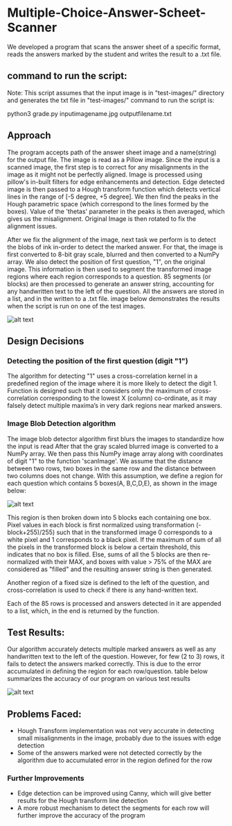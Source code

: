 # Multiple-Choice-Answer-Scheet-Scanner

We developed a program that scans the answer sheet of a specific format, reads the answers marked by the student and writes the result to a .txt file.

## command to run the script:
Note: This script assumes that the input image is in "test-images/" directory and generates the txt file in "test-images/"
command to run the script is:

python3 grade.py inputimagename.jpg outputfilename.txt

## Approach
The program accepts path of the answer sheet image and a name(string) for the output file.
The image is read as a Pillow image. Since the input is a scanned image, the first step is to correct for any misalignments in the image as it might not be perfectly aligned. Image is processed using pillow's in-built filters for edge enhancements and detection. Edge detected image is then passed to a Hough transform function which detects vertical lines in the range of [-5 degree, +5 degree]. We then find the peaks in the Hough parametric space (which correspond to the lines formed by the boxes). Value of the 'thetas' parameter in the peaks is then averaged, which gives us the misalignment. Original Image is then rotated to fix the alignment issues.

After we fix the alignment of the image, next task we perform is to detect the blobs of ink in-order to detect the marked answer. For that, the image is first converted to 8-bit gray scale, blurred and then converted to a NumPy array. We also detect the position of first question, "1", on the original image. This information is then used to segment the transformed image regions where each region corresponds to a question. 85 segments (or blocks) are then processed to generate an answer string, accounting for any handwritten text to the left of the question. All the answers are stored in a list, and in the written to a .txt file. image below demonstrates the results when the script is run on one of the test images.

![alt text](https://github.com/prathyand/Multiple-Choice-Answer-Scheet-Scanner--Computer-Vision/blob/main/test-images/results_demo.PNG)

## Design Decisions

### Detecting the position of the first question (digit "1")
The algorithm for detecting "1" uses a cross-correlation kernel in a predefined region of the image where it is more likely to detect the digit 1. Function is designed such that it considers only the maximum of cross-correlation corresponding to the lowest X (column) co-ordinate, as it may falsely detect multiple maxima’s in very dark regions near marked answers. 

### Image Blob Detection algorithm
The image blob detector algorithm first blurs the images 
to standardize how the input is read 
After that the gray scaled blurred image 
is converted to a NumPy array. We then pass this NumPy image array along with coordinates of digit "1" to the
function 'scanImage'. We assume that the distance between two rows, two boxes in the same row and the distance between two columns does not change. With this assumption, we define a region for each question which contains 5 boxes(A, B,C,D,E), as shown in the image below:

![alt text](https://github.com/prathyand/Multiple-Choice-Answer-Scheet-Scanner--Computer-Vision/blob/main/test-images/SmallSample.PNG)

This region is then broken down into 5 blocks each containing one box. Pixel values in each block is first normalized using transformation (-block+255)/255) such that in the transformed image 0 corresponds to a white pixel and 1 corresponds to a black pixel. 
If the maximum of sum of all the pixels in the transformed block is below a certain threshold, this indicates that no box is filled. Else, sums of all the 5 blocks are then re-normalized with their MAX, and boxes with value > 75% of the MAX are considered as "filled" and the resulting answer string is then generated. 

Another region of a fixed size is defined to the left of the question, and cross-correlation is used to check if there is any hand-written text.

Each of the 85 rows is processed and answers detected in it are appended to a list, which, in the end is returned by the function.

## Test Results:
Our algorithm accurately detects multiple marked answers as well as any handwritten text to the left of the question. However, for few (2 to 3) rows, it fails to detect the answers marked correctly. This is due to the error accumulated in defining the region for each row/question. 
table below summarizes the accuracy of our program on various test results

![alt text](https://github.com/prathyand/Multiple-Choice-Answer-Scheet-Scanner--Computer-Vision/blob/main/test-images/testresults.PNG)

## Problems Faced:
- Hough Transform implementation was not very accurate in detecting small misalignments in the image, probably due to the issues with edge detection
- Some of the answers marked were not detected correctly by the algorithm due to accumulated error in the region defined for the row

### Further Improvements
- Edge detection can be improved using Canny, which will give better results for the Hough transform line detection
- A more robust mechanism to detect the segments for each row will further improve the accuracy of the program


